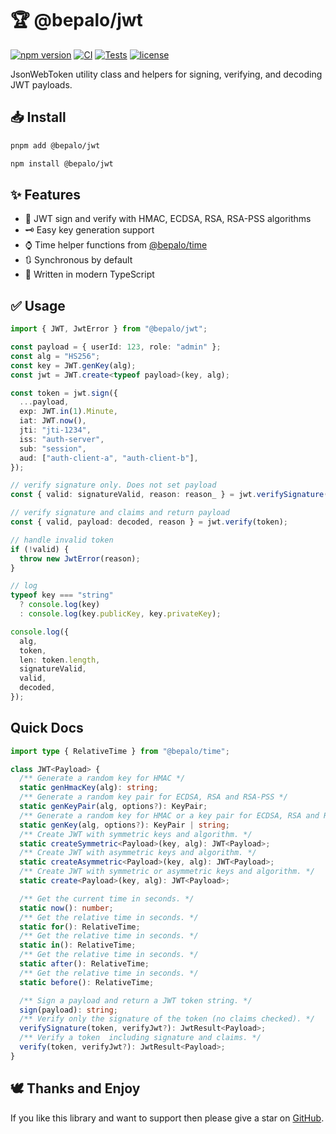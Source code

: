 # 🏆 @bepalo/jwt

[![npm version](https://img.shields.io/npm/v/@bepalo/jwt.svg)](https://www.npmjs.com/package/@bepalo/jwt)
[![CI](https://github.com/nati-esh-zed/bepalo--jwt/actions/workflows/ci.yaml/badge.svg)](https://github.com/nati-esh-zed/bepalo--jwt/actions)
[![Tests](https://img.shields.io/github/actions/workflow/status/nati-esh-zed/bepalo--jwt/ci.yaml?label=tests&style=flat-square)](https://github.com/nati-esh-zed/bepalo--jwt/actions/workflows/ci.yaml.yml)
[![license](https://img.shields.io/npm/l/@bepalo/jwt.svg)](LICENSE)

JsonWebToken utility class and helpers for signing, verifying, and decoding JWT payloads.

## 📥 Install

```bash
pnpm add @bepalo/jwt
```

```bash
npm install @bepalo/jwt
```

## ✨ Features

- 🎯 JWT sign and verify with HMAC, ECDSA, RSA, RSA-PSS algorithms
- 🗝️ Easy key generation support
- ⌚ Time helper functions from [@bepalo/time](https://github.com/nati-esh-zed/bepalo--time)
- 🔃 Synchronous by default
- 📄 Written in modern TypeScript

## ✅ Usage

```ts
import { JWT, JwtError } from "@bepalo/jwt";

const payload = { userId: 123, role: "admin" };
const alg = "HS256";
const key = JWT.genKey(alg);
const jwt = JWT.create<typeof payload>(key, alg);

const token = jwt.sign({
  ...payload,
  exp: JWT.in(1).Minute,
  iat: JWT.now(),
  jti: "jti-1234",
  iss: "auth-server",
  sub: "session",
  aud: ["auth-client-a", "auth-client-b"],
});

// verify signature only. Does not set payload
const { valid: signatureValid, reason: reason_ } = jwt.verifySignature(token);

// verify signature and claims and return payload
const { valid, payload: decoded, reason } = jwt.verify(token);

// handle invalid token
if (!valid) {
  throw new JwtError(reason);
}

// log
typeof key === "string"
  ? console.log(key)
  : console.log(key.publicKey, key.privateKey);

console.log({
  alg,
  token,
  len: token.length,
  signatureValid,
  valid,
  decoded,
});
```

## Quick Docs

```ts
import type { RelativeTime } from "@bepalo/time";

class JWT<Payload> {
  /** Generate a random key for HMAC */
  static genHmacKey(alg): string;
  /** Generate a random key pair for ECDSA, RSA and RSA-PSS */
  static genKeyPair(alg, options?): KeyPair;
  /** Generate a random key for HMAC or a key pair for ECDSA, RSA and RSA-PSS */
  static genKey(alg, options?): KeyPair | string;
  /** Create JWT with symmetric keys and algorithm. */
  static createSymmetric<Payload>(key, alg): JWT<Payload>;
  /** Create JWT with asymmetric keys and algorithm. */
  static createAsymmetric<Payload>(key, alg): JWT<Payload>;
  /** Create JWT with symmetric or asymmetric keys and algorithm. */
  static create<Payload>(key, alg): JWT<Payload>;

  /** Get the current time in seconds. */
  static now(): number;
  /** Get the relative time in seconds. */
  static for(): RelativeTime;
  /** Get the relative time in seconds. */
  static in(): RelativeTime;
  /** Get the relative time in seconds. */
  static after(): RelativeTime;
  /** Get the relative time in seconds. */
  static before(): RelativeTime;

  /** Sign a payload and return a JWT token string. */
  sign(payload): string;
  /** Verify only the signature of the token (no claims checked). */
  verifySignature(token, verifyJwt?): JwtResult<Payload>;
  /** Verify a token  including signature and claims. */
  verify(token, verifyJwt?): JwtResult<Payload>;
}
```

## 🕊️ Thanks and Enjoy

If you like this library and want to support then please give a star on [GitHub](https://github.com/nati-esh-zed/bepalo--jwt).
